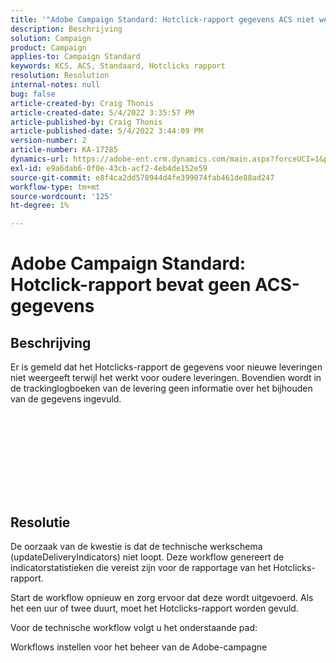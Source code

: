 ```yaml
---
title: '"Adobe Campaign Standard: Hotclick-rapport gegevens ACS niet weergeven'
description: Beschrijving
solution: Campaign
product: Campaign
applies-to: Campaign Standard
keywords: KCS, ACS, Standaard, Hotclicks rapport
resolution: Resolution
internal-notes: null
bug: false
article-created-by: Craig Thonis
article-created-date: 5/4/2022 3:35:57 PM
article-published-by: Craig Thonis
article-published-date: 5/4/2022 3:44:09 PM
version-number: 2
article-number: KA-17285
dynamics-url: https://adobe-ent.crm.dynamics.com/main.aspx?forceUCI=1&pagetype=entityrecord&etn=knowledgearticle&id=263c22df-bfcb-ec11-a7b5-6045bd00dbbc
exl-id: e9a6dab6-0f0e-43cb-acf2-4eb4de152e59
source-git-commit: e8f4ca2dd578944d4fe399074fab461de88ad247
workflow-type: tm+mt
source-wordcount: '125'
ht-degree: 1%

---
```


# Adobe Campaign Standard: Hotclick-rapport bevat geen ACS-gegevens

## Beschrijving

Er is gemeld dat het Hotclicks-rapport de gegevens voor nieuwe leveringen niet weergeeft terwijl het werkt voor oudere leveringen. Bovendien wordt in de trackinglogboeken van de levering geen informatie over het bijhouden van de gegevens ingevuld.<br><br> <br><br>

 <br>

<br><br> 

## Resolutie


De oorzaak van de kwestie is dat de technische werkschema (updateDeliveryIndicators) niet loopt. Deze workflow genereert de indicatorstatistieken die vereist zijn voor de rapportage van het Hotclicks-rapport.

Start de workflow opnieuw en zorg ervoor dat deze wordt uitgevoerd. Als het een uur of twee duurt, moet het Hotclicks-rapport worden gevuld.



Voor de technische workflow volgt u het onderstaande pad:

Workflows instellen voor het beheer van de Adobe-campagne
